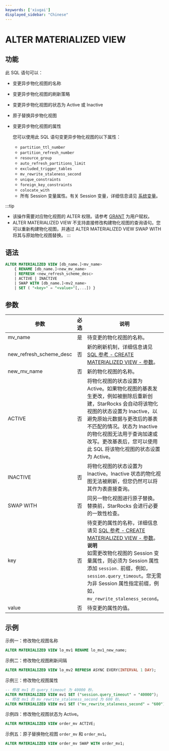 ```yaml
---
keywords: ['xiugai'] 
displayed_sidebar: "Chinese"
---
```


# ALTER MATERIALIZED VIEW

## 功能

此 SQL 语句可以：

- 变更异步物化视图的名称
- 变更异步物化视图的刷新策略
- 变更异步物化视图的状态为 Active 或 Inactive
- 原子替换异步物化视图
- 变更异步物化视图的属性

  您可以使用此 SQL 语句变更异步物化视图的以下属性：

  - `partition_ttl_number`
  - `partition_refresh_number`
  - `resource_group`
  - `auto_refresh_partitions_limit`
  - `excluded_trigger_tables`
  - `mv_rewrite_staleness_second`
  - `unique_constraints`
  - `foreign_key_constraints`
  - `colocate_with`
  - 所有 Session 变量属性。有关 Session 变量，详细信息请见 [系统变量](../../../reference/System_variable.md)。

:::tip
- 该操作需要对应物化视图的 ALTER 权限。请参考 [GRANT](../account-management/GRANT.md) 为用户赋权。
- ALTER MATERIALIZED VIEW 不支持直接修改构建物化视图的查询语句。您可以重新构建物化视图，并通过 ALTER MATERIALIZED VIEW SWAP WITH 将其与原始物化视图替换。
:::

## 语法

```SQL
ALTER MATERIALIZED VIEW [db_name.]<mv_name> 
    { RENAME [db_name.]<new_mv_name> 
    | REFRESH <new_refresh_scheme_desc> 
    | ACTIVE | INACTIVE 
    | SWAP WITH [db_name.]<mv2_name>
    | SET ( "<key>" = "<value>"[,...]) }
```

## 参数

| **参数**                | **必选** | **说明**                                                     |
| ----------------------- | -------- | ---------------------------------------------------------- |
| mv_name                 | 是       | 待变更的物化视图的名称。                                       |
| new_refresh_scheme_desc | 否       | 新的刷新机制，详细信息请见 [SQL 参考 - CREATE MATERIALIZED VIEW - 参数](../data-definition/CREATE_MATERIALIZED_VIEW.md#参数)。 |
| new_mv_name             | 否       | 新的物化视图的名称。                                           |
| ACTIVE                  | 否       | 将物化视图的状态设置为 Active。如果物化视图的基表发生更改，例如被删除后重新创建，StarRocks 会自动将该物化视图的状态设置为 Inactive，以避免原始元数据与更改后的基表不匹配的情况。状态为 Inactive 的物化视图无法用于查询加速或改写。更改基表后，您可以使用此 SQL 将该物化视图的状态设置为 Active。 |
| INACTIVE                | 否       | 将物化视图的状态设置为 Inactive。Inactive 状态的物化视图无法被刷新，但您仍然可以将其作为表直接查询。 |
| SWAP WITH               | 否       | 同另一物化视图进行原子替换。替换前，StarRocks 会进行必要的一致性检查。|
| key                     | 否       | 待变更的属性的名称，详细信息请见 [SQL 参考 - CREATE MATERIALIZED VIEW - 参数](../data-definition/CREATE_MATERIALIZED_VIEW.md#参数)。<br />**说明**<br />如需更改物化视图的 Session 变量属性，则必须为 Session 属性添加 `session.` 前缀，例如，`session.query_timeout`。您无需为非 Session 属性指定前缀，例如，`mv_rewrite_staleness_second`。 |
| value                   | 否       | 待变更的属性的值。                                             |

## 示例

示例一：修改物化视图名称

```SQL
ALTER MATERIALIZED VIEW lo_mv1 RENAME lo_mv1_new_name;
```

示例二：修改物化视图刷新间隔

```SQL
ALTER MATERIALIZED VIEW lo_mv2 REFRESH ASYNC EVERY(INTERVAL 1 DAY);
```

示例三：修改物化视图属性

```SQL
-- 修改 mv1 的 query_timeout 为 40000 秒。
ALTER MATERIALIZED VIEW mv1 SET ("session.query_timeout" = "40000");
-- 修改 mv1 的 mv_rewrite_staleness_second 为 600 秒。
ALTER MATERIALIZED VIEW mv1 SET ("mv_rewrite_staleness_second" = "600");
```

示例四：修改物化视图状态为 Active。

```SQL
ALTER MATERIALIZED VIEW order_mv ACTIVE;
```

示例五：原子替换物化视图 `order_mv` 和 `order_mv1`。

```SQL
ALTER MATERIALIZED VIEW order_mv SWAP WITH order_mv1;
```
